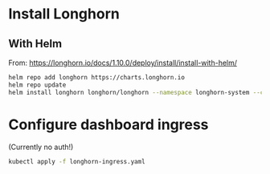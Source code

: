 # Install Longhorn

## With Helm
From: https://longhorn.io/docs/1.10.0/deploy/install/install-with-helm/

```bash
helm repo add longhorn https://charts.longhorn.io
helm repo update
helm install longhorn longhorn/longhorn --namespace longhorn-system --create-namespace --version 1.10.0
```

# Configure dashboard ingress
(Currently no auth!)

```bash
kubectl apply -f longhorn-ingress.yaml
```
